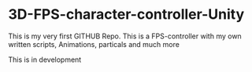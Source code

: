 # 3D-FPS-character-controller-Unity

This is my very first GITHUB Repo.
This is a FPS-controller with my own written scripts, Animations, particals and much more

This is in development
